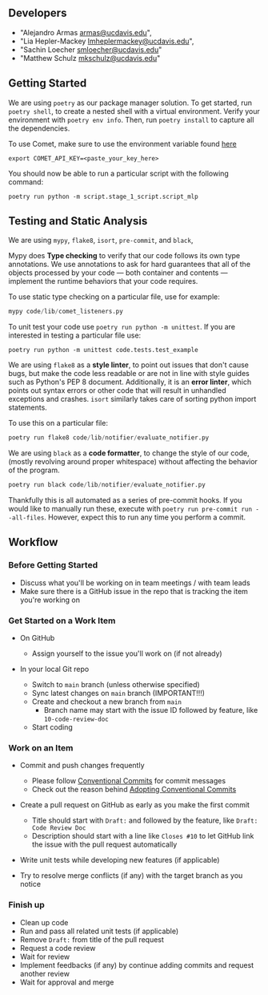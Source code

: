 ## Developers

- "Alejandro Armas <armas@ucdavis.edu>",
- "Lia Hepler-Mackey <lmheplermackey@ucdavis.edu>",
- "Sachin Loecher <smloecher@ucdavis.edu>"
- "Matthew Schulz <mkschulz@ucdavis.edu>"

## Getting Started

We are using `poetry` as our package manager solution. To get started, run `poetry shell`, to create a nested shell with a virtual environment. Verify your environment with `poetry env info`. Then, run `poetry install` to capture all the dependencies.


To use Comet, make sure to use the environment variable found [here](https://www.comet.com/account-settings/apiKeys)
```
export COMET_API_KEY=<paste_your_key_here>
```

You should now be able to run a particular script with the following command:
```
poetry run python -m script.stage_1_script.script_mlp
```

## Testing and Static Analysis

We are using `mypy`, `flake8`, `isort`, `pre-commit`, and `black`,

Mypy does **Type checking** to verify that our code follows its own type annotations. We use annotations to ask for hard guarantees that all of the objects processed by your code — both container and contents — implement the runtime behaviors that your code requires.

To use static type checking on a particular file, use for example:
```python
mypy code/lib/comet_listeners.py
```

To unit test your code use `poetry run python -m unittest`. If you are interested in testing a particular file use:
```
poetry run python -m unittest code.tests.test_example
```

We are using `flake8` as a **style linter**, to point out issues that don't cause bugs, but make the code less readable or are not in line with style guides such as Python's PEP 8 document. Additionally, it is an **error linter**, which points out syntax errors or other code that will result in unhandled exceptions and crashes. `isort` similarly takes care of sorting python import statements.

To use this on a particular file:
```python
poetry run flake8 code/lib/notifier/evaluate_notifier.py
```

We are using `black` as a **code formatter**, to change the style of our code, (mostly revolving around proper whitespace) without affecting the behavior of the program.
```python
poetry run black code/lib/notifier/evaluate_notifier.py
```

Thankfully this is all automated as a series of pre-commit hooks. If you would like to manually run these, execute with `poetry run pre-commit run --all-files`. However, expect this to run any time you perform a commit.

## Workflow

### Before Getting Started

- Discuss what you'll be working on in team meetings / with team leads
- Make sure there is a GitHub issue in the repo that is tracking the item you're working on

### Get Started on a Work Item

- On GitHub
  - Assign yourself to the issue you'll work on (if not already)

- In your local Git repo
  - Switch to `main` branch (unless otherwise specified)
  - Sync latest changes on `main` branch (IMPORTANT!!!)
  - Create and checkout a new branch from `main`
    - Branch name may start with the issue ID followed by feature, like `10-code-review-doc`
  - Start coding

### Work on an Item

- Commit and push changes frequently
  - Please follow [Conventional Commits](https://www.conventionalcommits.org/) for commit messages
  - Check out the reason behind [Adopting Conventional Commits](/blog/memo-2021-07-21#adopting-conventional-commits)

- Create a pull request on GitHub as early as you make the first commit
  - Title should start with `Draft:` and followed by the feature, like `Draft: Code Review Doc`
  - Description should start with a line like `Closes #10` to let GitHub link the issue with the pull request automatically

- Write unit tests while developing new features (if applicable)

- Try to resolve merge conflicts (if any) with the target branch as you notice

### Finish up

- Clean up code
- Run and pass all related unit tests (if applicable)
- Remove `Draft:` from title of the pull request
- Request a code review
- Wait for review
- Implement feedbacks (if any) by continue adding commits and request another review
- Wait for approval and merge
